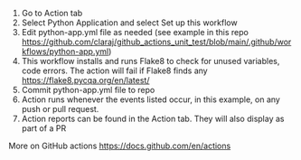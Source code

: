 1. Go to Action tab
2. Select Python Application and select Set up this workflow
3. Edit python-app.yml file as needed (see example in this repo https://github.com/claraj/github_actions_unit_test/blob/main/.github/workflows/python-app.yml)
4. This workflow installs and runs Flake8 to check for unused variables, code errors. The action will fail if Flake8 finds any https://flake8.pycqa.org/en/latest/
5. Commit python-app.yml file to repo
6. Action runs whenever the events listed occur, in this example, on any push or pull request.
7. Action reports can be found in the Action tab. They will also display as part of a PR

More on GitHub actions https://docs.github.com/en/actions 